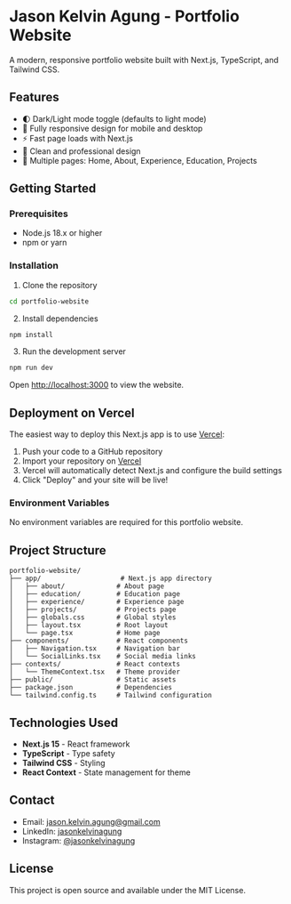 # Jason Kelvin Agung - Portfolio Website

A modern, responsive portfolio website built with Next.js, TypeScript, and Tailwind CSS.

## Features

- 🌓 Dark/Light mode toggle (defaults to light mode)
- 📱 Fully responsive design for mobile and desktop
- ⚡ Fast page loads with Next.js
- 🎨 Clean and professional design
- 📄 Multiple pages: Home, About, Experience, Education, Projects

## Getting Started

### Prerequisites

- Node.js 18.x or higher
- npm or yarn

### Installation

1. Clone the repository
```bash
cd portfolio-website
```

2. Install dependencies
```bash
npm install
```

3. Run the development server
```bash
npm run dev
```

Open [http://localhost:3000](http://localhost:3000) to view the website.

## Deployment on Vercel

The easiest way to deploy this Next.js app is to use [Vercel](https://vercel.com):

1. Push your code to a GitHub repository
2. Import your repository on [Vercel](https://vercel.com/new)
3. Vercel will automatically detect Next.js and configure the build settings
4. Click "Deploy" and your site will be live!

### Environment Variables

No environment variables are required for this portfolio website.

## Project Structure

```
portfolio-website/
├── app/                    # Next.js app directory
│   ├── about/             # About page
│   ├── education/         # Education page
│   ├── experience/        # Experience page
│   ├── projects/          # Projects page
│   ├── globals.css        # Global styles
│   ├── layout.tsx         # Root layout
│   └── page.tsx           # Home page
├── components/            # React components
│   ├── Navigation.tsx     # Navigation bar
│   └── SocialLinks.tsx    # Social media links
├── contexts/              # React contexts
│   └── ThemeContext.tsx   # Theme provider
├── public/                # Static assets
├── package.json           # Dependencies
└── tailwind.config.ts     # Tailwind configuration
```

## Technologies Used

- **Next.js 15** - React framework
- **TypeScript** - Type safety
- **Tailwind CSS** - Styling
- **React Context** - State management for theme

## Contact

- Email: jason.kelvin.agung@gmail.com
- LinkedIn: [jasonkelvinagung](https://linkedin.com/in/jasonkelvinagung)
- Instagram: [@jasonkelvinagung](https://instagram.com/jasonkelvinagung)

## License

This project is open source and available under the MIT License.
